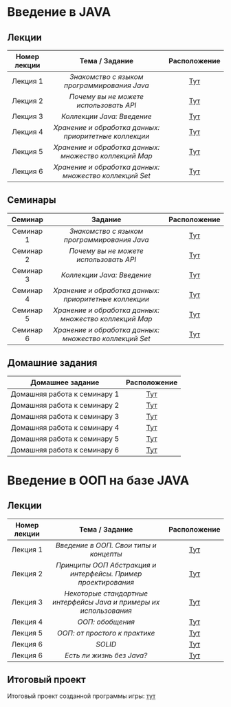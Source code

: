 # Введение в JAVA

## Лекции
| **Номер лекции** | **Тема / Задание** | **Расположение** |
|:-------------:|:---------------:|:-------------:|
| Лекция 1|_Знакомство с языком программирования Java_|[Тут](/lection001)|
| Лекция 2|_Почему вы не можете использовать API_|[Тут](/lection002)|
| Лекция 3|_Коллекции Java: Введение_|[Тут](/lection003)|
| Лекция 4|_Хранение и обработка данных: приоритетные коллекции_|[Тут](/lection004)|
| Лекция 5|_Хранение и обработка данных: множество коллекций Map_|[Тут](/lection005)|
| Лекция 6|_Хранение и обработка данных: множество коллекций Set_|[Тут](/lection006)|

## Семинары
| **Семинар** | **Задание** | **Расположение** |
|:-------------:|:---------------:|:-------------:|
| Cеминар 1|_Знакомство с языком программирования Java_|[Тут](/sem001)|
| Cеминар 2|_Почему вы не можете использовать API_|[Тут](/sem002)|
| Cеминар 3|_Коллекции Java: Введение_|[Тут](/sem003)|
| Cеминар 4|_Хранение и обработка данных: приоритетные коллекции_|[Тут](/sem004)|
| Cеминар 5|_Хранение и обработка данных: множество коллекций Map_|[Тут](/sem005)|
| Cеминар 6|_Хранение и обработка данных: множество коллекций Set_|[Тут](/sem006)|

## Домашние задания
| **Домашнее задание** | **Расположение** |
|:-------------:|:---------------:|
| Домашняя работа к семинару 1 | [Тут](/hw001) |
| Домашняя работа к семинару 2 | [Тут](/hw002) |
| Домашняя работа к семинару 3 | [Тут](/hw003) |
| Домашняя работа к семинару 4 | [Тут](/hw004) |
| Домашняя работа к семинару 5 | [Тут](/hw005) |
| Домашняя работа к семинару 6 | [Тут](/hw006) |

# Введение в ООП на базе JAVA

## Лекции
| **Номер лекции** | **Тема / Задание** | **Расположение** |
|:-------------:|:---------------:|:-------------:|
| Лекция 1|_Введение в ООП. Свои типы и концепты_|[Тут](/oop_lection001)|
| Лекция 2|_Принципы ООП Абстракция и интерфейсы. Пример проектирования_|[Тут](/oop_lection002)|
| Лекция 3|_Некоторые стандартные интерфейсы Java и примеры их использования_|[Тут](/oop_lection003)|
| Лекция 4|_ООП: обобщения_|[Тут](/oop_lection004)|
| Лекция 5|_ООП: от простого к практике_|[Тут](/oop_lection005)|
| Лекция 6|_SOLID_|[Тут](/oop_lection006)|
| Лекция 6|_Есть ли жизнь без Java?_|[Тут](/oop_lection007)|

## Итоговый проект

Итоговый проект созданной программы игры: [тут](/oop_project001/)